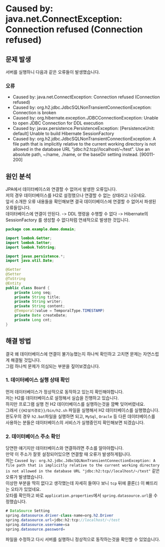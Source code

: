 # Caused by: java.net.ConnectException: Connection refused (Connection refused)


## 문제 발생
서버를 실행하니 다음과 같은 오류들이 발생했습니다.  

### 오류
* Caused by: java.net.ConnectException: Connection refused (Connection refused)
* Caused by: org.h2.jdbc.JdbcSQLNonTransientConnectionException: Connection is broken
* Caused by: org.hibernate.exception.JDBCConnectionException: Unable to open JDBC Connection for DDL execution
* Caused by: javax.persistence.PersistenceException: [PersistenceUnit: default] Unable to build Hibernate SessionFactory
* Caused by: org.h2.jdbc.JdbcSQLNonTransientConnectionException: A file path that is implicitly relative to the current working directory is not allowed in the database URL "jdbc:h2:tcp//localhost/~/test". Use an absolute path, ~/name, ./name, or the baseDir setting instead. [90011-200]


## 원인 분석
JPA에서 데이터베이스와 연결할 수 없어서 발생한 오류입니다.  
저의 경우 데이터베이스를 H2로 설정했으나 연결할 수 없는 상태라고 나오네요.  
앞서 소개한 오류 내용들을 확인해보면 결국 데이터베이스에 연결할 수 없어서 파생된 오류들입니다.  
데이터베이스에 연결이 안된다. -> DDL 명령을 수행할 수 없다 -> Hibernate의 SessionFactory 를 생성할 수 없다처럼 연쇄적으로 발생한 것입니다.


```java
package com.example.demo.domain;

import lombok.Getter;
import lombok.Setter;
import lombok.ToString;

import javax.persistence.*;
import java.util.Date;

@Getter
@Setter
@ToString
@Entity
public class Board {
    private Long seq;
    private String title;
    private String writer;
    private String content;
    @Temporal(value = TemporalType.TIMESTAMP)
    private Date createDate;
    private Long cnt;
}
```

## 해결 방법
결국 왜 데이터베이스에 연결이 불가능했는지 하나씩 확인하고 고치면 문제는 자연스럽게 해결될 것입니다.  
그럼 하나씩 문제가 의심되는 부분을 짚어보겠습니다.  

### 1. 데이터베이스 실행 상태 확인
먼저 데이터베이스가 정상적으로 동작하고 있는지 확인해야합니다.  
저는 H2를 데이터베이스로 설정해서 실습을 진행하고 있습니다.  
하지만 프로그램 실행 전 H2 데이터베이스를 실행하는것을 깜빡 잊어버렸네요.  
그래서 `{{H2설치경로}}/bin/h2.sh` 파일을 실행해서 H2 데이터베이스를 실행했습니다.  
윈도우의 경우 `h2.bat`파일을 실행하면 되고, `MySql`, `Oracle` 등 다른 데이터베이스를 사용하는 분들은 데이터베이스의 서비스가 실행중인지 확인해보면 되겠습니다.  


### 2. 데이터베이스 주소 확인
당연한 얘기지만 데이터베이스와 연결하려면 주소를 알아야합니다.  
만약 이 주소가 잘못 설정되어있으면 연결할 때 오류가 발생하게됩니다.  
저는 `Caused by: org.h2.jdbc.JdbcSQLNonTransientConnectionException: A file path that is implicitly relative to the current working directory is not allowed in the database URL "jdbc:h2:tcp//localhost/~/test"` 같은 오류가 발생했습니다.  
이상한 부분을 딱히 없다고 생각했는데 자세히 들여다 보니 `tcp` 뒤에 콜론(:) 이 빠뜨리는 오타가 있었네요.  
오타를 확인하고 바로 `application.properties`에서 `spring.datasource.url`을 수정했습니다.

```java
# DataSource Setting
spring.datasource.driver-class-name=org.h2.Driver
spring.datasource.url=jdbc:h2:tcp://localhost/~/test
spring.datasource.username=sa
spring.datasource.password=
```

파일을 수정하고 다시 서버를 실행하니 정상적으로 동작하는것을 확인할 수 있었습니다.



